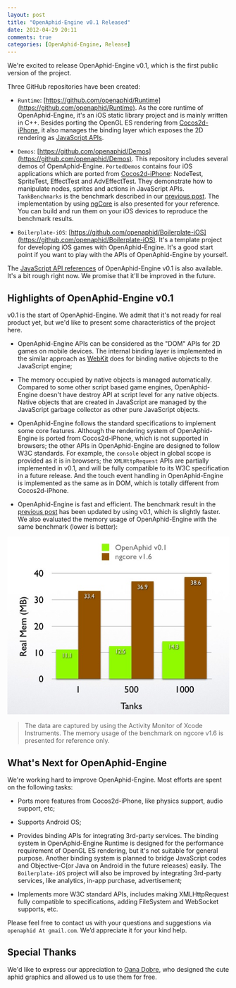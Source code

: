 ```yaml
---
layout: post
title: "OpenAphid-Engine v0.1 Released"
date: 2012-04-29 20:11
comments: true
categories: [OpenAphid-Engine, Release] 
---
```


We're excited to release OpenAphid-Engine v0.1, which is the first public version of the project.

Three GitHub repositories have been created:

<!-- more -->

+ `Runtime`: [https://github.com/openaphid/Runtime](https://github.com/openaphid/Runtime). As the core runtime of OpenAphid-Engine, it's an iOS static library project and is mainly written in C++. Besides porting the OpenGL ES rendering from [Cocos2d-iPhone](http://www.cocos2d-iphone.org/), it also manages the binding layer which exposes the 2D rendering as [JavaScript APIs](/api-doc/latest/index.html).

* `Demos`: [https://github.com/openaphid/Demos](https://github.com/openaphid/Demos). This repository includes several demos of OpenAphid-Engine. `PortedDemos` contains four iOS applications which are ported from [Cocos2d-iPhone](http://www.cocos2d-iphone.org/): NodeTest, SpriteTest, EffectTest and AdvEffectTest. They demonstrate how to manipulate nodes, sprites and actions in JavaScript APIs. `TankBenchmarks` is the benchmark described in our [previous post](/blog/2012/02/20/javascript-and-cocos2d-a-sneak-peek/). The implementation by using [ngCore](https://developer.mobage.com/) is also presented for your reference. You can build and run them on your iOS devices to reproduce the benchmark results.

* `Boilerplate-iOS`: [https://github.com/openaphid/Boilerplate-iOS](https://github.com/openaphid/Boilerplate-iOS). It's a template project for developing iOS games with OpenAphid-Engine. It's a good start point if you want to play with the APIs of OpenAphid-Engine by yourself.

The [JavaScript API references](/api-doc/latest/index.html) of OpenAphid-Engine v0.1 is also available. It's a bit rough right now. We promise that it'll be improved in the future.

## Highlights of OpenAphid-Engine v0.1

v0.1 is the start of OpenAphid-Engine. We admit that it's not ready for real product yet, but we'd like to present some characteristics of the project here.

- OpenAphid-Engine APIs can be considered as the "DOM" APIs for 2D games on mobile devices. The internal binding layer is implemented in the similar approach as [WebKit](http://www.webkit.org/) does for binding native objects to the JavaScript engine;

- The memory occupied by native objects is managed automatically. Compared to some other script based game engines, OpenAphid-Engine doesn't have destroy API at script level for any native objects. Native objects that are created in JavaScript are managed by the JavaScript garbage collector as other pure JavaScript objects. 

- OpenAphid-Engine follows the standard specifications to implement some core features. Although the rendering system of OpenAphid-Engine is ported from Cocos2d-iPhone, which is not supported in browsers; the other APIs in OpenAphid-Engine are designed to follow W3C standards. For example, the `console` object in global scope is provided as it is in browsers; the `XMLHttpRequest` APIs are partially implemented in v0.1, and will be fully compatible to its W3C specification in a future release. And the touch event handling in OpenAphid-Engine is implemented as the same as in DOM, which is totally different from Cocos2d-iPhone.

- OpenAphid-Engine is fast and efficient. The benchmark result in the [previous post](/blog/2012/02/20/javascript-and-cocos2d-a-sneak-peek/) has been updated by using v0.1, which is slightly faster. We also evaluated the memory usage of OpenAphid-Engine with the same benchmark (lower is better):

![Real memory usage of OpenAphid-Engine and ngcore](/images/tank_benchmark_mem_v0.1.jpg "Real memory")

> The data are captured by using the Activity Monitor of Xcode Instruments. The memory usage of the benchmark on ngcore v1.6 is presented for reference only.

## What's Next for OpenAphid-Engine

We're working hard to improve OpenAphid-Engine. Most efforts are spent on the following tasks:

- Ports more features from Cocos2d-iPhone, like physics support, audio support, etc;

- Supports Android OS;

- Provides binding APIs for integrating 3rd-party services. The binding system in OpenAphid-Engine Runtime is designed for the performance requirement of OpenGL ES rendering, but it's not suitable for general purpose. Another binding system is planned to bridge JavaScript codes and Objective-C(or Java on Android in the future releases) easily. The `Boilerplate-iOS` project will also be improved by integrating 3rd-party services, like analytics, in-app purchase, advertisement;

- Implements more W3C standard APIs, includes making XMLHttpRequest fully compatible to specifications, adding FileSystem and WebSocket supports, etc.

Please feel free to contact us with your questions and suggestions via `openaphid At gmail.com`. We’d appreciate it for your kind help.

## Special Thanks

We'd like to express our appreciation to [Oana Dobre](http://wannadobre.carbonmade.com/), who designed the cute aphid graphics and allowed us to use them for free.






